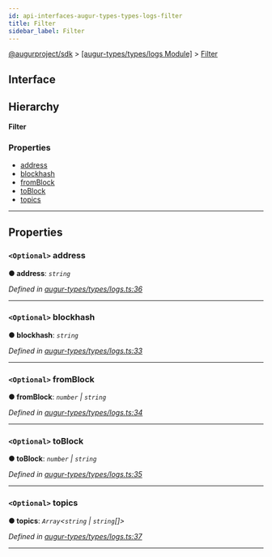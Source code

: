 ```yaml
---
id: api-interfaces-augur-types-types-logs-filter
title: Filter
sidebar_label: Filter
---
```


[@augurproject/sdk](api-readme.md) > [[augur-types/types/logs Module]](api-modules-augur-types-types-logs-module.md) > [Filter](api-interfaces-augur-types-types-logs-filter.md)

## Interface

## Hierarchy

**Filter**

### Properties

* [address](api-interfaces-augur-types-types-logs-filter.md#address)
* [blockhash](api-interfaces-augur-types-types-logs-filter.md#blockhash)
* [fromBlock](api-interfaces-augur-types-types-logs-filter.md#fromblock)
* [toBlock](api-interfaces-augur-types-types-logs-filter.md#toblock)
* [topics](api-interfaces-augur-types-types-logs-filter.md#topics)

---

## Properties

<a id="address"></a>

### `<Optional>` address

**● address**: *`string`*

*Defined in [augur-types/types/logs.ts:36](https://github.com/AugurProject/augur/blob/0787bf1a23/packages/augur-types/types/logs.ts#L36)*

___
<a id="blockhash"></a>

### `<Optional>` blockhash

**● blockhash**: *`string`*

*Defined in [augur-types/types/logs.ts:33](https://github.com/AugurProject/augur/blob/0787bf1a23/packages/augur-types/types/logs.ts#L33)*

___
<a id="fromblock"></a>

### `<Optional>` fromBlock

**● fromBlock**: *`number` \| `string`*

*Defined in [augur-types/types/logs.ts:34](https://github.com/AugurProject/augur/blob/0787bf1a23/packages/augur-types/types/logs.ts#L34)*

___
<a id="toblock"></a>

### `<Optional>` toBlock

**● toBlock**: *`number` \| `string`*

*Defined in [augur-types/types/logs.ts:35](https://github.com/AugurProject/augur/blob/0787bf1a23/packages/augur-types/types/logs.ts#L35)*

___
<a id="topics"></a>

### `<Optional>` topics

**● topics**: *`Array`<`string` \| `string`[]>*

*Defined in [augur-types/types/logs.ts:37](https://github.com/AugurProject/augur/blob/0787bf1a23/packages/augur-types/types/logs.ts#L37)*

___

